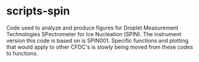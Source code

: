 # scripts-spin

Code used to analyze and produce figures for Droplet Measurement Technologies SPectrometer for Ice Nucleation (SPIN). The instrument version this code is based on is SPIN001. Specific functions and plotting that would apply to other CFDC's is slowly being moved from these codes to functions.
